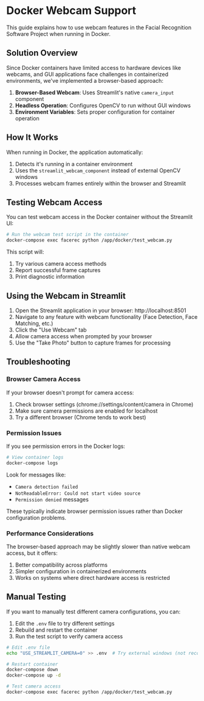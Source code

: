 # Docker Webcam Support

This guide explains how to use webcam features in the Facial Recognition Software Project when running in Docker.

## Solution Overview

Since Docker containers have limited access to hardware devices like webcams, and GUI applications face challenges in containerized environments, we've implemented a browser-based approach:

1. **Browser-Based Webcam**: Uses Streamlit's native `camera_input` component
2. **Headless Operation**: Configures OpenCV to run without GUI windows
3. **Environment Variables**: Sets proper configuration for container operation

## How It Works

When running in Docker, the application automatically:

1. Detects it's running in a container environment
2. Uses the `streamlit_webcam_component` instead of external OpenCV windows
3. Processes webcam frames entirely within the browser and Streamlit

## Testing Webcam Access

You can test webcam access in the Docker container without the Streamlit UI:

```bash
# Run the webcam test script in the container
docker-compose exec facerec python /app/docker/test_webcam.py
```

This script will:
1. Try various camera access methods
2. Report successful frame captures
3. Print diagnostic information

## Using the Webcam in Streamlit

1. Open the Streamlit application in your browser: http://localhost:8501
2. Navigate to any feature with webcam functionality (Face Detection, Face Matching, etc.)
3. Click the "Use Webcam" tab
4. Allow camera access when prompted by your browser
5. Use the "Take Photo" button to capture frames for processing

## Troubleshooting

### Browser Camera Access

If your browser doesn't prompt for camera access:

1. Check browser settings (chrome://settings/content/camera in Chrome)
2. Make sure camera permissions are enabled for localhost
3. Try a different browser (Chrome tends to work best)

### Permission Issues

If you see permission errors in the Docker logs:

```bash
# View container logs
docker-compose logs
```

Look for messages like:
- `Camera detection failed`
- `NotReadableError: Could not start video source`
- `Permission denied` messages

These typically indicate browser permission issues rather than Docker configuration problems.

### Performance Considerations

The browser-based approach may be slightly slower than native webcam access, but it offers:

1. Better compatibility across platforms
2. Simpler configuration in containerized environments
3. Works on systems where direct hardware access is restricted

## Manual Testing

If you want to manually test different camera configurations, you can:

1. Edit the `.env` file to try different settings
2. Rebuild and restart the container
3. Run the test script to verify camera access

```bash
# Edit .env file
echo "USE_STREAMLIT_CAMERA=0" >> .env  # Try external windows (not recommended in Docker)

# Restart container
docker-compose down
docker-compose up -d

# Test camera access
docker-compose exec facerec python /app/docker/test_webcam.py
```
